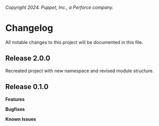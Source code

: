 *Copyright 2024. Puppet, Inc., a Perforce company.*

# Changelog

All notable changes to this project will be documented in this file.

## Release 2.0.0

Recreated project with new namespace and revised module structure.

## Release 0.1.0

**Features**

**Bugfixes**

**Known Issues**
